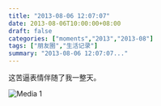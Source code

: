 ```yaml
---
title: "2013-08-06 12:07:07"
date: 2013-08-06T10:00:00+08:00
draft: false
categories: ["moments","2013","2013-08"]
tags: ["朋友圈","生活记录"]
summary: "2013-08-06 12:07:07..."
---
```


这苦逼表情伴随了我一整天。

![Media 1](/Moments/photos/2013-08-06/201308061207070.jpg)
